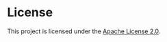 # License

This project is licensed under the [Apache License 2.0](https://www.apache.org/licenses/LICENSE-2.0).


